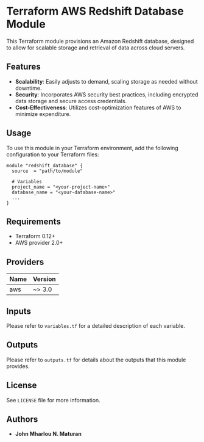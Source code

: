 
# Terraform AWS Redshift Database Module

This Terraform module provisions an Amazon Redshift database, designed to allow for scalable storage and retrieval of data across cloud servers.

## Features

- **Scalability**: Easily adjusts to demand, scaling storage as needed without downtime.
- **Security**: Incorporates AWS security best practices, including encrypted data storage and secure access credentials.
- **Cost-Effectiveness**: Utilizes cost-optimization features of AWS to minimize expenditure.

## Usage

To use this module in your Terraform environment, add the following configuration to your Terraform files:

```hcl
module "redshift_database" {
  source  = "path/to/module"

  # Variables
  project_name = "<your-project-name>"
  database_name = "<your-database-name>"
  ...
}
```

## Requirements

- Terraform 0.12+
- AWS provider 2.0+

## Providers

| Name | Version |
|------|---------|
| aws | ~> 3.0 |

## Inputs

Please refer to `variables.tf` for a detailed description of each variable.

## Outputs

Please refer to `outputs.tf` for details about the outputs that this module provides.

## License

See `LICENSE` file for more information.

## Authors

- **John Mharlou N. Maturan**
